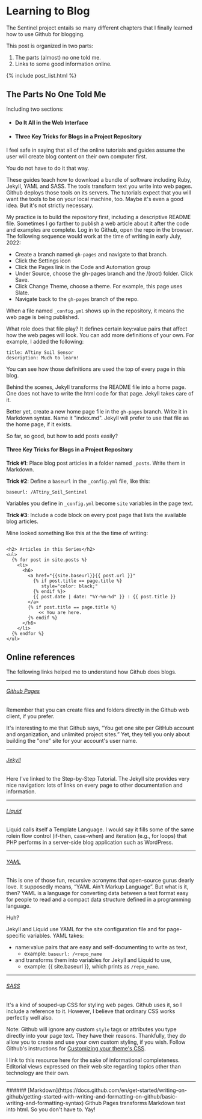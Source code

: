 # Learning to Blog
The Sentinel project entails so many different chapters that I finally learned how to use Github for blogging.

This post is organized in two parts:
1. The parts (almost) no one told me.
2. Links to some good information online.

<!-- The following produces a list of posts -->
{% include post_list.html %}

## The Parts No One Told Me
Including two sections:

<ul>
  <li><h4>Do It All in the Web Interface</h4></li>
  <li><h4>Three Key Tricks for Blogs in a Project Repository</h4></li>
</ul>

I feel safe in saying that all of the online tutorials and guides assume the user will create blog content on their own computer first.

You do not have to do it that way.

These guides teach how to download a bundle of software including Ruby, Jekyll, YAML and SASS. The tools transform text you write into web pages. Github deploys those tools on its servers. The tutorials expect that you will want the tools to be on your local machine, too. Maybe it's even a good idea. But it's not strictly necessary.

My practice is to build the repository first, including a descriptive README file. Sometimes I go farther to publish a web article about it after the code and examples are complete. Log in to Github, open the repo in the browser. The following sequence would work at the time of writing in early July, 2022:

* Create a branch named ```gh-pages``` and navigate to that branch.
* Click the Settings icon
* Click the Pages link in the Code and Automation group
* Under Source, choose the gh-pages branch and the /(root) folder. Click Save.
* Click Change Theme, choose a theme. For example, this page uses Slate.
* Navigate back to the ```gh-pages``` branch of the repo.

When a file named ```_config.yml``` shows up in the repository, it means the web page is being published.

What role does that file play?  It defines certain key:value pairs that affect how the web pages will look. You can add more definitions of your own. For example, I added the following:

```
title: ATtiny Soil Sensor
description: Much to learn!
```

You can see how those definitions are used the top of every page in this blog.

Behind the scenes, Jekyll transforms the README file into a home page. One does not have to write the html code for that page. Jekyll takes care of it.

Better yet, create a new home page file in the ```gh-pages``` branch. Write it in Markdown syntax. Name it "index.md". Jekyll will prefer to use that file as the home page, if it exists.

So far, so good, but how to add posts easily?

#### Three Key Tricks for Blogs in a Project Repository
**Trick #1**: Place blog post articles in a folder named ```_posts```. Write them in Markdown.

**Trick #2**: Define a ```baseurl``` in the ```_config.yml``` file, like this:

```baseurl: /ATtiny_Soil_Sentinel```

Variables you define in ```_config.yml``` become ```site``` variables in the page text.

**Trick #3**: Include a code block on every post page that lists the available blog articles. 

Mine looked something like this at the the time of writing:


<pre><code>
&lt;h2&gt; Articles in this Series&lt;/h2&gt;
&lt;ul&gt;
  &lbrace;% for post in site.posts %&rbrace;
    &lt;li&gt;
      &lt;h6&gt;
        &lt;a href="{{site.baseurl}}{{ post.url }}"
          &lbrace;% if post.title == page.title %&rbrace;
             style="color: black;"
          &lbrace;% endif %&rbrace;&gt;
          {{ post.date | date: "%Y-%m-%d" }} : {{ post.title }}
        &lt;/a&gt;
        &lbrace;% if post.title == page.title %&rbrace;
          &nbsp; &lt;&lt; You are here.
        &lbrace;% endif %&rbrace;    
      &lt;/h6&gt;
    &lt;/li&gt;
  &lbrace;% endfor %&rbrace;
&lt;/ul&gt;
</code></pre>


## Online references
The following links helped me to understand how Github does blogs.

<hr>

###### [Github Pages](https://pages.github.com/)
Remember that you can create files and folders directly in the Github web client, if you prefer.

It's interesting to me that Github says, &ldquo;You get one site per GitHub account and organization,
and unlimited project sites.&rdquo; Yet, they tell you only about building the "one" site for your account's user name.

<hr>

###### [Jekyll](https://jekyllrb.com/docs/step-by-step/01-setup/)
Here I've linked to the Step-by-Step Tutorial. The Jekyll site provides very nice navigation: lots of links on every page to other documentation and information.

<hr>

###### [Liquid](https://shopify.github.io/liquid/)
Liquid calls itself a Template Language. I would say it fills some of the same rolein flow control (if-then, case-when) and iteration (e.g., for loops) that PHP performs in a server-side blog application such as WordPress.

<hr>

###### [YAML](https://yaml.org/spec/1.2.2/)
This is one of those fun, recursive acronyms that open-source gurus dearly love. It supposedly means, &ldquo;YAML Ain't Markup Language&rdquo;. But what is it, then? YAML is a language for converting data between a text format easy for people to read and a compact data structure defined in a programming language.

Huh?

Jekyll and Liquid use YAML for the site configuration file and for page-specific variables.  YAML takes:

* name:value pairs that are easy and self-documenting to write as text, 
    * example: ```baseurl: /<repo_name```
* and transforms them into variables for Jekyll and Liquid to use,
    * example: {{ site.baseurl }}, which prints as ```/repo_name```.

<hr>

###### [SASS](https://sass-lang.com/)
It's a kind of souped-up CSS for styling web pages. Github uses it, so I include a reference to it. However, I believe that ordinary CSS works perfectly well also.

Note: Github will ignore any custom ```style``` tags or attributes you type directly into your page text. They have their reasons. Thankfully, they do allow you to create and use your own custom styling, if you wish. Follow Github's instructions for [Customizing your theme's CSS](https://docs.github.com/en/pages/setting-up-a-github-pages-site-with-jekyll/adding-a-theme-to-your-github-pages-site-using-jekyll#customizing-your-themes-css).

I link to this resource here for the sake of informational completeness. Editorial views expressed on their web site regarding topics other than technology are their own.

<hr>
###### [Markdown](https://docs.github.com/en/get-started/writing-on-github/getting-started-with-writing-and-formatting-on-github/basic-writing-and-formatting-syntax)
Github Pages transforms Markdown text into html. So you don't have to. Yay!

